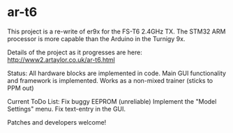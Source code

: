 ar-t6
=====

This project is a re-write of er9x for the FS-T6 2.4GHz TX.
The STM32 ARM processor is more capable than the Arduino in the Turnigy 9x.

Details of the project as it progresses are here:
http://www2.artaylor.co.uk/ar-t6.html

Status:
All hardware blocks are implemented in code. 
Main GUI functionality and framework is implemented. 
Works as a non-mixed trainer (sticks to PPM out)

Current ToDo List: 
Fix buggy EEPROM (unreliable)
Implement the "Model Settings" menu.
Fix text-entry in the GUI.

Patches and developers welcome!
